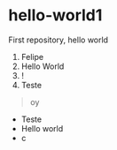 # hello-world1
First repository, hello world

1. Felipe
2. Hello World
3. !
4. Teste

> oy

- Teste
- Hello world
- c
